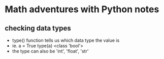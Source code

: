 # Math adventures with Python notes

## checking data types
- type() function tells us which data type the value is
- ie. 
a = True
type(a)
<class 'bool'>
- the type can also be 'int', 'float', 'str'



